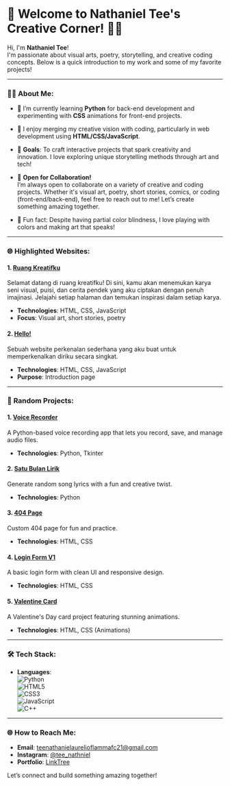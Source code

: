 # 🌟 Welcome to Nathaniel Tee's Creative Corner! 🎨✨

Hi, I'm **Nathaniel Tee**!  
I'm passionate about visual arts, poetry, storytelling, and creative coding concepts. Below is a quick introduction to my work and some of my favorite projects!

---

### 🧑‍💻 **About Me:**
- 🌱 I’m currently learning **Python** for back-end development and experimenting with **CSS** animations for front-end projects.
- 🌟 I enjoy merging my creative vision with coding, particularly in web development using **HTML/CSS/JavaScript**.
- 🎯 **Goals**: To craft interactive projects that spark creativity and innovation. I love exploring unique storytelling methods through art and tech!
- 🤝 **Open for Collaboration!**  
   I’m always open to collaborate on a variety of creative and coding projects. Whether it's visual art, poetry, short stories, comics, or coding (front-end/back-end), feel free to reach out to me! Let’s create something amazing together.  

- 💬 Fun fact: Despite having partial color blindness, I love playing with colors and making art that speaks!

---

### 🌐 **Highlighted Websites**:

#### 1. [Ruang Kreatifku](https://nathanieltee.github.io/nathtee/)
Selamat datang di ruang kreatifku! Di sini, kamu akan menemukan karya seni visual, puisi, dan cerita pendek yang aku ciptakan dengan penuh imajinasi. Jelajahi setiap halaman dan temukan inspirasi dalam setiap karya.
- **Technologies**: HTML, CSS, JavaScript
- **Focus**: Visual art, short stories, poetry

#### 2. [Hello!](https://nathanieltee.github.io/hello/)
Sebuah website perkenalan sederhana yang aku buat untuk memperkenalkan diriku secara singkat.
- **Technologies**: HTML, CSS, JavaScript
- **Purpose**: Introduction page

---

### 📂 **Random Projects**:

#### 1. [Voice Recorder](https://github.com/NathanielTee/Voice_Recorder)
A Python-based voice recording app that lets you record, save, and manage audio files.
- **Technologies**: Python, Tkinter

#### 2. [Satu Bulan Lirik](https://github.com/NathanielTee/satu_bulan_lirik)
Generate random song lyrics with a fun and creative twist.
- **Technologies**: Python

#### 3. [404 Page](https://github.com/NathanielTee/404)
Custom 404 page for fun and practice.
- **Technologies**: HTML, CSS

#### 4. [Login Form V1](https://github.com/NathanielTee/Login_Form_V1)
A basic login form with clean UI and responsive design.
- **Technologies**: HTML, CSS

#### 5. [Valentine Card](https://github.com/NathanielTee/valentine_card)
A Valentine's Day card project featuring stunning animations.
- **Technologies**: HTML, CSS (Animations)

---

### 🛠 **Tech Stack:**

- **Languages**:  
  ![Python](https://img.shields.io/badge/Python-3776AB?style=for-the-badge&logo=python&logoColor=white)  
  ![HTML5](https://img.shields.io/badge/HTML5-E34F26?style=for-the-badge&logo=html5&logoColor=white)  
  ![CSS3](https://img.shields.io/badge/CSS3-1572B6?style=for-the-badge&logo=css3&logoColor=white)  
  ![JavaScript](https://img.shields.io/badge/JavaScript-F7DF1E?style=for-the-badge&logo=javascript&logoColor=black)  
  ![C++](https://img.shields.io/badge/C++-00599C?style=for-the-badge&logo=cplusplus&logoColor=white)  

---

### 🌐 **How to Reach Me:**

- **Email**: [teenathanielaurelioflammafc21@gmail.com](mailto:teenathanielaurelioflammafc21@gmail.com)
- **Instagram**: [@tee_nathniel](https://instagram.com/tee_nathniel)
- **Portfolio**: [LinkTree](https://linktr.ee/nathanieltee)

Let’s connect and build something amazing together!
